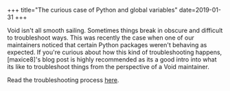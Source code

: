 +++
title="The curious case of Python and global variables"
date=2019-01-31
+++

Void isn't all smooth sailing.  Sometimes things break in obscure and
difficult to troubleshoot ways.  This was recently the case when one
of our maintainers noticed that certain Python packages weren't
behaving as expected.  If you're curious about how this kind of
troubleshooting happens, [maxice8]'s blog post is highly recommended
as its a good intro into what its like to troubleshoot things from the
perspective of a Void maintainer.

Read the troubleshooting process [here](https://maxice8.github.io/1-void-cpython3-cross-pt1/).
